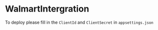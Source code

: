 # WalmartIntergration
To deploy please fill in the `ClientId` and `ClientSecret` in `appsettings.json`
